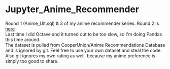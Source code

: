 # Jupyter_Anime_Recommender
Round 1 (Anime_Ult.sql) & 3 of my anime recommender series. Round 2 is [here](https://github.com/trietvuive/Anime_Recommender) </br>
Last time I did Octave and it turned out to be too slow, so I'm doing Pandas this time around. </br>
The dataset is pulled from CooperUnion/Anime Recommendations Database and is ignored by git. Feel free to use your own dataset and steal the code. </br>
Also git ignores my own rating as well, because my anime preference is simply too good to share.
